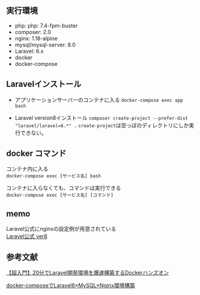 ## 実行環境
- php: php: 7.4-fpm-buster
- composer: 2.0
- nginx: 1.18-alpine
- mysql/mysql-server: 8.0
- Laravel: 6.x
- docker
- docker-compose

## Laravelインストール  
- アプリケーションサーバーのコンテナに入る
`docker-compose exec app bash`  

- Laravel version8インストール
`composer create-project --prefer-dist "laravel/laravel=6.*" .`
`create-project`は空っぽのディレクトリにしか実行できない。

## docker コマンド
コンテナ内に入る  
`docker-compose exec [サービス名] bash`  

コンテナに入らなくても、コマンドは実行できる  
`docker-compose exec [サービス名] [コマンド]`

## memo
Laravel公式にnginxの設定例が用意されている  
[Laravel公式 ver8](https://readouble.com/laravel/8.x/ja/deployment.html)  

## 参考文献
[【超入門】20分でLaravel開発環境を爆速構築するDockerハンズオン](https://qiita.com/ucan-lab/items/56c9dc3cf2e6762672f4#docker%E7%92%B0%E5%A2%83%E3%81%AE%E5%86%8D%E6%A7%8B%E7%AF%89)  

[docker-composeでLaravel6×MySQL×Nginx環境構築](https://niwakatech.info/laravel-docker-compose/)
